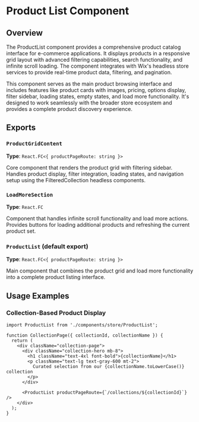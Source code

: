 # Product List Component

## Overview

The ProductList component provides a comprehensive product catalog interface for e-commerce applications. It displays products in a responsive grid layout with advanced filtering capabilities, search functionality, and infinite scroll loading. The component integrates with Wix's headless store services to provide real-time product data, filtering, and pagination.

This component serves as the main product browsing interface and includes features like product cards with images, pricing, options display, filter sidebar, loading states, empty states, and load more functionality. It's designed to work seamlessly with the broader store ecosystem and provides a complete product discovery experience.

## Exports

### `ProductGridContent`
**Type**: `React.FC<{ productPageRoute: string }>`

Core component that renders the product grid with filtering sidebar. Handles product display, filter integration, loading states, and navigation setup using the FilteredCollection headless components.

### `LoadMoreSection`
**Type**: `React.FC`

Component that handles infinite scroll functionality and load more actions. Provides buttons for loading additional products and refreshing the current product set.

### `ProductList` (default export)
**Type**: `React.FC<{ productPageRoute: string }>`

Main component that combines the product grid and load more functionality into a complete product listing interface.

## Usage Examples

### Collection-Based Product Display
```tsx
import ProductList from './components/store/ProductList';

function CollectionPage({ collectionId, collectionName }) {
  return (
    <div className="collection-page">
      <div className="collection-hero mb-8">
        <h1 className="text-4xl font-bold">{collectionName}</h1>
        <p className="text-lg text-gray-600 mt-2">
          Curated selection from our {collectionName.toLowerCase()} collection
        </p>
      </div>
      
      <ProductList productPageRoute={`/collections/${collectionId}`} />
    </div>
  );
}
```
